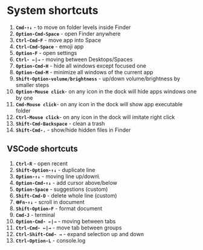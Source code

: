 # System shortcuts

1. **`Cmd-↑↓`** - to move on folder levels inside Finder
2. **`Option-Cmd-Space`** - open Finder anywhere
3. **`Ctrl-Cmd-F`** - move app into Space
4. **`Ctrl-Cmd-Space`** - emoji app
5. **`Option-F`** - open settings
6. **`Ctrl- ←|→`** - moving between Desktops/Spaces
7. **`Option-Cmd-H`** - hide all windows except focused one
8. **`Option-Cmd-M`** - minimize all windows of the current app
9. **`Shift-Option-volume/brightness`** - up/down volume/brightness by smaller steps
10. **`Option-Mouse click`**- on any icon in the dock will hide apps windows one by one
11. **`Cmd-Mouse click`**- on any icon in the dock will show app executable folder
12. **`Ctrl-Mouse click`**- on any icon in the dock will imitate right click
13. **`Shift-Cmd-Backspace`** - clean a trash
14. **`Shift-Cmd-.`** - show/hide hidden files in Finder

## VSCode shortcuts

1. **`Ctrl-R`** - open recent
2. **`Shift-Option-↑↓`** - duplicate line
3. **`Option-↑↓`** - moving line up/down\
4. **`Option-Cmd-↑↓`** - add cursor above/below
5. **`Option-Space`** - suggestions (custom)
6. **`Shift-Cmd-D`** - delete whole line (custom)
7. **`🌐Fn-↑↓`** - scroll in document
8. **`Shift-Option-F`** - format document
9. **`Cmd-J`** - terminal
10. **`Option-Cmd- ←|→`** - moving between tabs
11. **`Ctrl-Cmd- ←|→`** - move tab between groups
12. **`Ctrl-Shift-Cmd- →`** - expand selection up and down
13. **`Ctrl-Option-L`** - console.log
